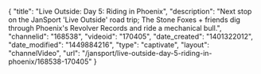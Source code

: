 {
    "title": "Live Outside: Day 5: Riding in Phoenix",
    "description": "Next stop on the JanSport 'Live Outside' road trip; The Stone Foxes + friends dig through Phoenix's Revolver Records and ride a mechanical bull.",
    "channelid": "168538",
    "videoid": "170405",
    "date_created": "1401322012",
    "date_modified": "1449884216",
    "type": "captivate",
    "layout": "channelVideo",
    "url": "\/jansport\/live-outside-day-5-riding-in-phoenix\/168538-170405"
}